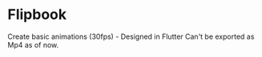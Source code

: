 # Flipbook

Create basic animations (30fps) - Designed in Flutter
Can't be exported as Mp4 as of now. 


